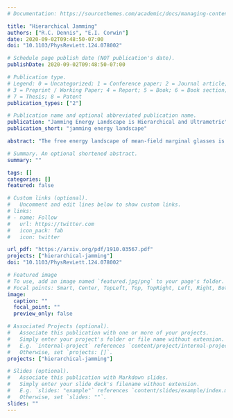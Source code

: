 ```yaml
---
# Documentation: https://sourcethemes.com/academic/docs/managing-content/

title: "Hierarchical Jamming"
authors: ["R.C. Dennis", "E.I. Corwin"]
date: 2020-09-02T09:48:50-07:00
doi: "10.1103/PhysRevLett.124.078002"

# Schedule page publish date (NOT publication's date).
publishDate: 2020-09-02T09:48:50-07:00

# Publication type.
# Legend: 0 = Uncategorized; 1 = Conference paper; 2 = Journal article;
# 3 = Preprint / Working Paper; 4 = Report; 5 = Book; 6 = Book section;
# 7 = Thesis; 8 = Patent
publication_types: ["2"]

# Publication name and optional abbreviated publication name.
publication: "Jamming Energy Landscape is Hierarchical and Ultrametric"
publication_short: "jamming energy landscape"

abstract: "The free energy landscape of mean-field marginal glasses is ultrametric. We demonstrate that this feature persists in finite three-dimensional systems that are out of equilibrium by finding sets of minima, which are nearby in configuration space. By calculating the distance between these nearby minima, we produce a small region of the distance metric. This metric exhibits a clear hierarchical structure and shows the signature of an ultrametric space. That such a hierarchy exists for the jamming energy landscape provides direct evidence for the existence of a marginal phase along the zero temperature jamming line."

# Summary. An optional shortened abstract.
summary: ""

tags: []
categories: []
featured: false

# Custom links (optional).
#   Uncomment and edit lines below to show custom links.
# links:
# - name: Follow
#   url: https://twitter.com
#   icon_pack: fab
#   icon: twitter

url_pdf: "https://arxiv.org/pdf/1910.03567.pdf"
projects: ["hierarchical-jamming"]
doi: "10.1103/PhysRevLett.124.078002"

# Featured image
# To use, add an image named `featured.jpg/png` to your page's folder.
# Focal points: Smart, Center, TopLeft, Top, TopRight, Left, Right, BottomLeft, Bottom, BottomRight.
image:
  caption: ""
  focal_point: ""
  preview_only: false

# Associated Projects (optional).
#   Associate this publication with one or more of your projects.
#   Simply enter your project's folder or file name without extension.
#   E.g. `internal-project` references `content/project/internal-project/index.md`.
#   Otherwise, set `projects: []`.
projects: ["hierarchical-jamming"]

# Slides (optional).
#   Associate this publication with Markdown slides.
#   Simply enter your slide deck's filename without extension.
#   E.g. `slides: "example"` references `content/slides/example/index.md`.
#   Otherwise, set `slides: ""`.
slides: ""
---
```

